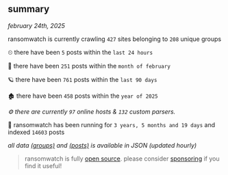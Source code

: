 
## summary
_february 24th, 2025_

ransomwatch is currently crawling `427` sites belonging to `208` unique groups

⏲ there have been `5` posts within the `last 24 hours`

🦈 there have been `251` posts within the `month of february`

🪐 there have been `761` posts within the `last 90 days`

🏚 there have been `458` posts within the `year of 2025`

_⚙️ there are currently `97` online hosts & `132` custom parsers._

🦕 ransomwatch has been running for `3 years, 5 months and 19 days` and indexed `14603` posts

_all data  [(groups)](http://ransomwhat.telemetry.ltd/groups) and [(posts)](http://ransomwhat.telemetry.ltd/posts) is available in JSON (updated hourly)_

> ransomwatch is fully [open source](https://github.com/joshhighet/ransomwatch#ransomwatch--). please consider [sponsoring](https://github.com/sponsors/joshhighet) if you find it useful!
